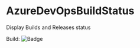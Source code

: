 # AzureDevOpsBuildStatus
Display Builds and Releases status



Build: ![Badge](https://github.com/dvoituron/AzureDevOpsBuildStatus/workflows/.NET%20Core/badge.svg)
